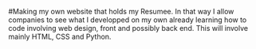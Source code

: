 #Making my own website that holds my Resumee. In that way I allow companies to see what I developped on my own already learning how to code involving web design, front and possibly back end.
This will involve mainly HTML, CSS and Python.
